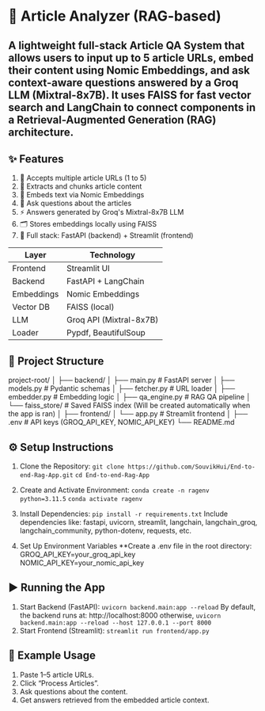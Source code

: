 # 🧠 Article Analyzer (RAG-based)
## A lightweight full-stack Article QA System that allows users to input up to 5 article URLs, embed their content using Nomic Embeddings, and ask context-aware questions answered by a Groq LLM (Mixtral-8x7B). It uses FAISS for fast vector search and LangChain to connect components in a Retrieval-Augmented Generation (RAG) architecture.

## ✨ Features
1. 🔗 Accepts multiple article URLs (1 to 5)
2. 📄 Extracts and chunks article content
3. 🧠 Embeds text via Nomic Embeddings
4. 💬 Ask questions about the articles
5. ⚡️ Answers generated by Groq's Mixtral-8x7B LLM
6. 🗂️ Stores embeddings locally using FAISS
7. 🚀 Full stack: FastAPI (backend) + Streamlit (frontend)

| Layer      | Technology                          |
| ---------- | ----------------------------------- |
| Frontend   | Streamlit UI                        |
| Backend    | FastAPI + LangChain                 |
| Embeddings | Nomic Embeddings                    |
| Vector DB  | FAISS (local)                       |
| LLM        | Groq API (Mixtral-8x7B)             |
| Loader     | Pypdf, BeautifulSoup                |

## 📁 Project Structure
project-root/
│
├── backend/
│   ├── main.py # FastAPI server
│   ├── models.py # Pydantic schemas
│   ├── fetcher.py # URL loader
│   ├── embedder.py # Embedding logic
│   ├── qa_engine.py # RAG QA pipeline
│   └── faiss_store/ # Saved FAISS index (Will be created automatically when the app is ran)
│
├── frontend/
│   └── app.py # Streamlit frontend
│
├── .env # API keys (GROQ_API_KEY, NOMIC_API_KEY)
└── README.md

## ⚙️ Setup Instructions
1. Clone the Repository:
  ```git clone https://github.com/SouvikHui/End-to-end-Rag-App.git```
  ```cd End-to-end-Rag-App```

2. Create and Activate Environment:
  ```conda create -n ragenv python=3.11.5```
  ```conda activate ragenv```

3. Install Dependencies:
```pip install -r requirements.txt```
    Include dependencies like: fastapi, uvicorn, streamlit, langchain, langchain_groq, langchain_community, python-dotenv, requests, etc.
4. Set Up Environment Variables
**Create a .env file in the root directory:
  GROQ_API_KEY=your_groq_api_key
  NOMIC_API_KEY=your_nomic_api_key

## ▶️ Running the App
1. Start Backend (FastAPI):
```uvicorn backend.main:app --reload```
By default, the backend runs at: http://localhost:8000
otherwise, ```uvicorn backend.main:app --reload --host 127.0.0.1 --port 8000```
2. Start Frontend (Streamlit):
```streamlit run frontend/app.py```

## 🧪 Example Usage
1. Paste 1–5 article URLs.
2. Click “Process Articles”.
3. Ask questions about the content.
4. Get answers retrieved from the embedded article context.
